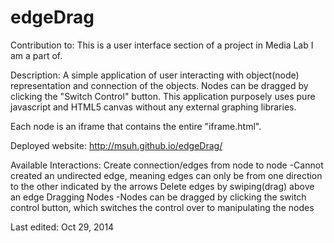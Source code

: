 edgeDrag
========

Contribution to: This is a user interface section of a project in Media Lab I am a part of. 

Description: A simple application of user interacting with object(node) representation and connection of the objects. Nodes can be dragged by clicking the "Switch Control" button. 
This application purposely uses pure javascript and HTML5 canvas without any external graphing libraries. 

Each node is an iframe that contains the entire "iframe.html". 

Deployed website: http://msuh.github.io/edgeDrag/

Available Interactions:
Create connection/edges from node to node
  -Cannot created an undirected edge, meaning edges can only be from one direction to the other indicated by the arrows
Delete edges by swiping(drag) above an edge
Dragging Nodes
  -Nodes can be dragged by clicking the switch control button, which switches the control over to manipulating the nodes


Last edited: Oct 29, 2014
